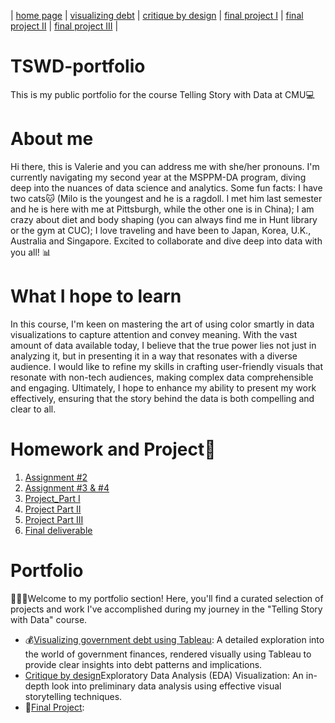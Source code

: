 | [home page](https://valeriee37.github.io/TSWD-portfolio/) | [visualizing debt](https://valeriee37.github.io/TSWD-portfolio/ass2.html) | [critique by design](https://valeriee37.github.io/TSWD-portfolio/ass3&4.html) | [final project I](https://valeriee37.github.io/TSWD-portfolio/project_part1.html) | [final project II](https://valeriee37.github.io/TSWD-portfolio/project_part2.html) | [final project III](https://valeriee37.github.io/TSWD-portfolio/project_part3.html) |

# TSWD-portfolio
This is my public portfolio for the course Telling Story with Data at CMU💻

# About me 
Hi there, this is Valerie and you can address me with she/her pronouns. I'm currently navigating my second year at the MSPPM-DA program, diving deep into the nuances of data science and analytics. Some fun facts: I have two cats🐱 (Milo is the youngest and he is a ragdoll. I met him last semester and he is here with me at Pittsburgh, while the other one is in China); I am crazy about diet and body shaping (you can always find me in Hunt library or the gym at CUC); I love traveling and have been to Japan, Korea, U.K., Australia and Singapore. Excited to collaborate and dive deep into data with you all! 📊

# What I hope to learn
In this course, I'm keen on mastering the art of using color smartly in data visualizations to capture attention and convey meaning. With the vast amount of data available today, I believe that the true power lies not just in analyzing it, but in presenting it in a way that resonates with a diverse audience. I would like to refine my skills in crafting user-friendly visuals that resonate with non-tech audiences, making complex data comprehensible and engaging. Ultimately, I hope to enhance my ability to present my work effectively, ensuring that the story behind the data is both compelling and clear to all.

# Homework and Project📝

1. [Assignment #2](https://valeriee37.github.io/TSWD-portfolio/ass2.html)
2. [Assignment #3 & #4](https://valeriee37.github.io/TSWD-portfolio/ass3&4.html)
3. [Project_Part I](https://valeriee37.github.io/TSWD-portfolio/project_part1.html)
4. [Project Part II](https://valeriee37.github.io/TSWD-portfolio/project_part2.html)
5. [Project Part III](https://valeriee37.github.io/TSWD-portfolio/project_part3.html)
6. [Final deliverable](https://preview.shorthand.com/Dd96hojCGLq1rWr6)

# Portfolio
👩🏻‍💻Welcome to my portfolio section! Here, you'll find a curated selection of projects and work I've accomplished during my journey in the "Telling Story with Data" course.

- 💰[Visualizing government debt using Tableau](https://valeriee37.github.io/TSWD-portfolio/ass2.html): A detailed exploration into the world of government finances, rendered visually using Tableau to provide clear insights into debt patterns and implications.
- [Critique by design](https://valeriee37.github.io/TSWD-portfolio/ass3&4.html)Exploratory Data Analysis (EDA) Visualization: An in-depth look into preliminary data analysis using effective visual storytelling techniques.
- 🌲[Final Project](https://preview.shorthand.com/Dd96hojCGLq1rWr6):
